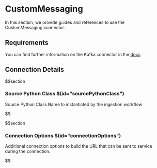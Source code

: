 # CustomMessaging

In this section, we provide guides and references to use the CustomMessaging connector.

## Requirements
<!-- to be updated -->
You can find further information on the Kafka connector in the [docs](https://docs.open-metadata.org/connectors/messaging/custommessaging).

## Connection Details

$$section
### Source Python Class $(id="sourcePythonClass")

Source Python Class Name to instantiated by the ingestion workflow
<!-- sourcePythonClass to be updated -->
$$

$$section
### Connection Options $(id="connectionOptions")

Additional connection options to build the URL that can be sent to service during the connection.
<!-- connectionOptions to be updated -->
$$
